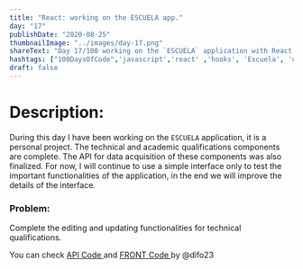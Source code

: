 ```yaml
---
title: "React: working on the ESCUELA app."
day: "17"
publishDate: "2020-08-25"
thumbnailImage: "../images/day-17.png"
shareText: "Day 17/100 working on the `ESCUELA` application with React Hooks"
hashtags: ["100DaysOfCode",'javascript','react' ,'hooks', 'Escuela', 'useEffect', 'useState', 'API', 'rest']
draft: false
---
```


# Description:
During this day I have been working on the `ESCUELA` application, it is a personal project. The technical and academic qualifications components are complete. The API for data acquisition of these components was also finalized. For now, I will continue to use a simple interface only to test the important functionalities of the application, in the end we will improve the details of the interface.

### Problem:

Complete the editing and updating functionalities for technical qualifications.


You can check  <a href="https://github.com/difo23/cemasapi" target="_blank"> API Code </a> and <a href= 'https://github.com/difo23/cemasfront'> FRONT Code </a> by @difo23



 




